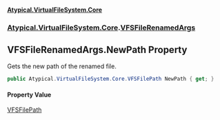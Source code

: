 #### [Atypical.VirtualFileSystem.Core](VirtualFileSystem.md 'VirtualFileSystem')
### [Atypical.VirtualFileSystem.Core](VirtualFileSystem.md#Atypical.VirtualFileSystem.Core 'Atypical.VirtualFileSystem.Core').[VFSFileRenamedArgs](VFSFileRenamedArgs.md 'Atypical.VirtualFileSystem.Core.VFSFileRenamedArgs')

## VFSFileRenamedArgs.NewPath Property

Gets the new path of the renamed file.

```csharp
public Atypical.VirtualFileSystem.Core.VFSFilePath NewPath { get; }
```

#### Property Value
[VFSFilePath](VFSFilePath.md 'Atypical.VirtualFileSystem.Core.VFSFilePath')